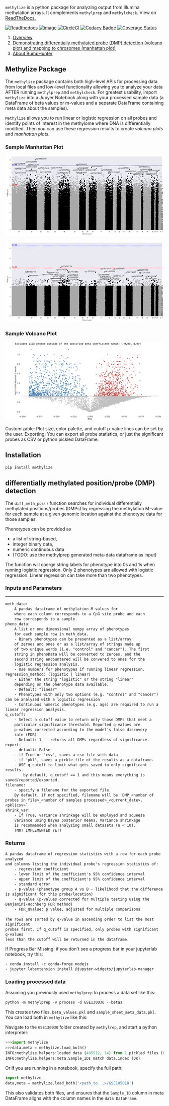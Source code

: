 `methylize` is a python package for analyzing output from Illumina methylation arrays. It complements `methylprep` and `methylcheck`. View on [ReadTheDocs.](https://life-epigenetics-methylize.readthedocs-hosted.com/en/latest/)

[![Readthedocs](https://readthedocs.com/projects/life-epigenetics-methylize/badge/?version=latest)](https://life-epigenetics-methylize.readthedocs-hosted.com/en/latest/) [![image](https://img.shields.io/pypi/l/pipenv.svg)](https://python.org/pypi/pipenv)  [![CircleCI](https://circleci.com/gh/FOXOBioScience/methylize.svg?style=shield&circle-token=6a80b317c9e581e0969cdc73cc3233b3c70b9dbd)](https://circleci.com/gh/FOXOBioScience/methylize)  [![Codacy Badge](https://api.codacy.com/project/badge/Grade/36c282629145444facdd2d96b4462afa)](https://www.codacy.com?utm_source=github.com&amp;utm_medium=referral&amp;utm_content=FOXOBioScience/methylize&amp;utm_campaign=Badge_Grade)
[![Coverage Status](https://coveralls.io/repos/github/FOXOBioScience/methylize/badge.svg?t=uf7qX4)](https://coveralls.io/github/FOXOBioScience/methylize)

1. [Overview](README.md)
2. [Demonstrating differentially methylated probe (DMP) detection (volcano plot) and mapping to chrosomes (manhattan plot)](docs/demo_diff_meth_pos.ipynb)
3. [About BumpHunter](docs/bumphunter.md)

## Methylize Package

The `methylize` package contains both high-level APIs for processing data from local files and low-level functionality allowing you to analyze your data AFTER running `methylprep` and `methylcheck`. For greatest usability, import `methylize` into a Jupyer Notebook along with your processed sample data (a DataFrame of beta values or m-values and a separate DataFrame containing meta data about the samples).

`Methylize` allows you to run linear or logistic regression on all probes and identify points of interest in the methylome where DNA is differentially modified. Then you can use these regression results to create *volcano plots* and *manhattan plots*.

### Sample Manhattan Plot
![Manhattan Plot](https://github.com/FOXOBioScience/methylize/blob/master/docs/manhattan_example.png?raw=true)

![Manhattan Plot (alternate coloring)](https://github.com/FOXOBioScience/methylize/blob/master/docs/manhattan_example2.png?raw=true)

### Sample Volcano Plot
![Volcano Plot](https://github.com/FOXOBioScience/methylize/blob/master/docs/volcano_example.png?raw=true)

Customizable: Plot size, color palette, and cutoff p-value lines can be set by the user.
Exporting: You can export all probe statistics, or just the significant probes as CSV or python pickled DataFrame.

## Installation

```python
pip install methylize
```

## differentially methylated position/probe (DMP) detection

The `diff_meth_pos()` function searches for individual differentially methylated positions/probes
(DMPs) by regressing the methylation M-value for each sample at a given
genomic location against the phenotype data for those samples.

Phenotypes can be provided as
  - a list of string-based,
  - integer binary data,
  - numeric continuous data
  - (TODO: use the methylprep generated meta-data dataframe as input)

The function will coerge string labels for phenotype into 0s and 1s when running logistic regression.
Only 2 phenotypes are allowed with logistic regression. Linear regression can take more than two phenotypes.

### Inputs and Parameters
-------------------------

    meth_data:
        A pandas dataframe of methylation M-values for
        where each column corresponds to a CpG site probe and each
        row corresponds to a sample.
    pheno_data:
        A list or one dimensional numpy array of phenotypes
        for each sample row in meth_data.
        - Binary phenotypes can be presented as a list/array
        of zeroes and ones or as a list/array of strings made up
        of two unique words (i.e. "control" and "cancer"). The first
        string in phenoData will be converted to zeroes, and the
        second string encountered will be convered to ones for the
        logistic regression analysis.
        - Use numbers for phenotypes if running linear regression.
    regression_method: (logistic | linear)
        - Either the string "logistic" or the string "linear"
        depending on the phenotype data available.
        - Default: "linear"
        - Phenotypes with only two options (e.g. "control" and "cancer") can be analyzed with a logistic regression
        - Continuous numeric phenotypes (e.g. age) are required to run a linear regression analysis.
    q_cutoff:
        - Select a cutoff value to return only those DMPs that meet a
        particular significance threshold. Reported q-values are
        p-values corrected according to the model's false discovery
        rate (FDR).
        - Default: 1 -- returns all DMPs regardless of significance.
    export:
        - default: False
        - if True or 'csv', saves a csv file with data
        - if 'pkl', saves a pickle file of the results as a dataframe.
        - USE q_cutoff to limit what gets saved to only significant results.
            by default, q_cutoff == 1 and this means everything is saved/reported/exported.
    filename:
        - specify a filename for the exported file.
        By default, if not specified, filename will be `DMP_<number of probes in file>_<number of samples processed>_<current_date>.<pkl|csv>`
    shrink_var:
        - If True, variance shrinkage will be employed and squeeze
        variance using Bayes posterior means. Variance shrinkage
        is recommended when analyzing small datasets (n < 10).
        (NOT IMPLEMENTED YET)

### Returns

    A pandas dataframe of regression statistics with a row for each probe analyzed
    and columns listing the individual probe's regression statistics of:
        - regression coefficient
        - lower limit of the coefficient's 95% confidence interval
        - upper limit of the coefficient's 95% confidence interval
        - standard error
        - p-value (phenotype group A vs B - likelihood that the difference is significant for this probe/location)
        - q-value (p-values corrected for multiple testing using the Benjamini-Hochberg FDR method)
        - FDR_QValue: p value, adjusted for multiple comparisons

    The rows are sorted by q-value in ascending order to list the most significant
    probes first. If q_cutoff is specified, only probes with significant q-values
    less than the cutoff will be returned in the dataframe.

If Progress Bar Missing:
    if you don't see a progress bar in your jupyterlab notebook, try this:

    - conda install -c conda-forge nodejs
    - jupyter labextension install @jupyter-widgets/jupyterlab-manager


### Loading processed data

Assuming you previously used `methylprep` to process a data set like this:

```python
python -m methylprep -v process -d GSE130030 --betas
```

This creates two files, `beta_values.pkl` and `sample_sheet_meta_data.pkl`. You can load both in `methylize` like this:

Navigate to the `GSE130030` folder created by `methylrep`, and start a python interpreter:
```python
>>>import methylize
>>>data,meta = methylize.load_both()
INFO:methylize.helpers:loaded data (485512, 14) from 1 pickled files (0.159s)
INFO:methylize.helpers:meta.Sample_IDs match data.index (OK)
```
Or if you are running in a notebook, specify the full path:
```python
import methylize
data,meta = methylize.load_both('<path_to...>/GSE105018')
```

This also validates both files, and ensures that the `Sample_ID` column in meta DataFrame aligns with the column names in the `data DataFrame`.
